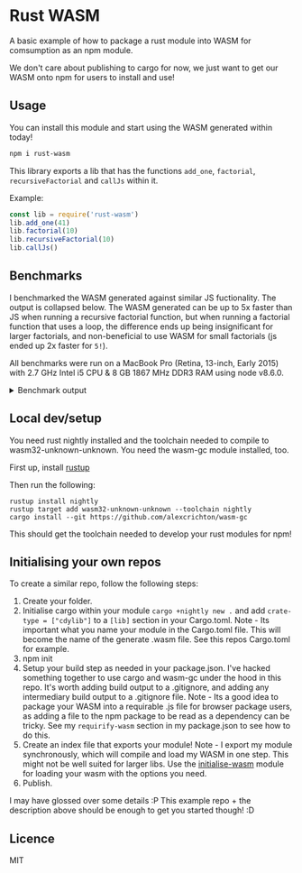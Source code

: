 # Rust WASM

A basic example of how to package a rust module into WASM for comsumption as an npm module.

We don't care about publishing to cargo for now, we just want to get our WASM onto npm for users to install and use!

## Usage

You can install this module and start using the WASM generated within today!

```sh
npm i rust-wasm
```

This library exports a lib that has the functions `add_one`, `factorial`, `recursiveFactorial` and `callJs` within it.

Example:
```js
const lib = require('rust-wasm')
lib.add_one(41)
lib.factorial(10)
lib.recursiveFactorial(10)
lib.callJs()
```

## Benchmarks

I benchmarked the WASM generated against similar JS fuctionality. The output is collapsed below. The WASM generated can be up to 5x faster than JS when running a recursive factorial function, but when running a factorial function that uses a loop, the difference ends up being insignificant for larger factorials, and non-beneficial to use WASM for small factorials (js ended up 2x faster for `5!`).

All benchmarks were run on a MacBook Pro (Retina, 13-inch, Early 2015) with 2.7 GHz Intel i5 CPU & 8 GB 1867 MHz DDR3 RAM using node v8.6.0.

<details>
<summary>Benchmark output</summary>
factorial WASM for increment 5 x 44,887,847 ops/sec ±14.47% (65 runs sampled) <br/>
factorial JS for increment 5 x 93,934,846 ops/sec ±3.36% (86 runs sampled) <br/>
Benchmark factorial for increment 5 <br/>
Fastest is factorial JS for increment 5 <br/>

factorial WASM for increment 10 x 58,868,287 ops/sec ±1.39% (84 runs sampled) <br/>
factorial JS for increment 10 x 54,040,767 ops/sec ±7.30% (79 runs sampled)<br/>
Benchmark factorial for increment 10<br/>
Fastest is factorial WASM for increment 10<br/>

factorial WASM for increment 20 x 35,854,560 ops/sec ±1.99% (89 runs sampled)<br/>
factorial JS for increment 20 x 31,035,880 ops/sec ±2.70% (84 runs sampled)<br/>
Benchmark factorial for increment 20<br/>
Fastest is factorial WASM for increment 20<br/>

factorial WASM for increment 40 x 17,120,968 ops/sec ±7.02% (77 runs sampled)<br/>
factorial JS for increment 40 x 13,932,862 ops/sec ±3.40% (85 runs sampled)<br/>
Benchmark factorial for increment 40<br/>
Fastest is factorial WASM for increment 40<br/>

factorial WASM for increment 80 x 8,029,735 ops/sec ±4.43% (82 runs sampled)<br/>
factorial JS for increment 80 x 5,960,309 ops/sec ±6.79% (71 runs sampled)<br/>
Benchmark factorial for increment 80<br/>
Fastest is factorial WASM for increment 80<br/>

factorial WASM for increment 160 x 5,005,555 ops/sec ±4.18% (88 runs sampled)<br/>
factorial JS for increment 160 x 4,608,722 ops/sec ±3.24% (88 runs sampled)<br/>
Benchmark factorial for increment 160<br/>
Fastest is factorial WASM for increment 160<br/>

recursive_factorial WASM for increment 5 x 62,107,376 ops/sec ±2.57% (84 runs sampled)<br/>
recursive_factorial JS for increment 5 x 25,075,719 ops/sec ±2.85% (92 runs sampled)<br/>
Benchmark recursiveFactorial for increment 5<br/>
Fastest is recursive_factorial WASM for increment 5<br/>

recursive_factorial WASM for increment 10 x 52,741,036 ops/sec ±2.04% (88 runs sampled)<br/>
recursive_factorial JS for increment 10 x 12,485,573 ops/sec ±1.78% (87 runs sampled)<br/>
Benchmark recursiveFactorial for increment 10<br/>
Fastest is recursive_factorial WASM for increment 10<br/>

recursive_factorial WASM for increment 20 x 31,810,722 ops/sec ±3.25% (90 runs sampled)<br/>
recursive_factorial JS for increment 20 x 5,432,902 ops/sec ±0.54% (94 runs sampled)<br/>
Benchmark recursiveFactorial for increment 20<br/>
Fastest is recursive_factorial WASM for increment 20<br/>

recursive_factorial WASM for increment 40 x 13,918,201 ops/sec ±3.44% (81 runs sampled)<br/>
recursive_factorial JS for increment 40 x 2,919,241 ops/sec ±1.73% (91 runs sampled)<br/>
Benchmark recursiveFactorial for increment 40<br/>
Fastest is recursive_factorial WASM for increment 40<br/>

recursive_factorial WASM for increment 80 x 8,184,447 ops/sec ±1.55% (88 runs sampled)<br/>
recursive_factorial JS for increment 80 x 1,516,359 ops/sec ±2.53% (90 runs sampled)<br/>
Benchmark recursiveFactorial for increment 80<br/>
Fastest is recursive_factorial WASM for increment 80<br/>

recursive_factorial WASM for increment 160 x 5,023,411 ops/sec ±0.99% (94 runs sampled)<br/>
recursive_factorial JS for increment 160 x 764,093 ops/sec ±2.52% (91 runs sampled)<br/>
Benchmark recursiveFactorial for increment 160<br/>
Fastest is recursive_factorial WASM for increment 160<br/>
</details>

## Local dev/setup

You need rust nightly installed and the toolchain needed to compile to wasm32-unknown-unknown. You need the wasm-gc module installed, too.

First up, install [rustup](https://github.com/rust-lang-nursery/rustup.rs)

Then run the following:

```
rustup install nightly
rustup target add wasm32-unknown-unknown --toolchain nightly
cargo install --git https://github.com/alexcrichton/wasm-gc
```

This should get the toolchain needed to develop your rust modules for npm!

## Initialising your own repos

To create a similar repo, follow the following steps:

1. Create your folder.
2. Initialise cargo within your module `cargo +nightly new .` and add `crate-type = ["cdylib"]` to a `[lib]` section in your Cargo.toml.
    Note - Its important what you name your module in the Cargo.toml file. This will become the name of the generate .wasm file. See this repos Cargo.toml for example.
3. npm init
4. Setup your build step as needed in your package.json. I've hacked something together to use cargo and wasm-gc under the hood in this repo. It's worth adding build output to a .gitignore, and adding any intermediary build output to a .gitignore file.
    Note - Its a good idea to package your WASM into a requirable .js file for browser package users, as adding a file to the npm package to be read as a dependency can be tricky. See my `requirify-wasm` section in my package.json to see how to do this.
5. Create an index file that exports your module!
    Note - I export my module synchronously, which will compile and load my WASM in one step. This might not be well suited for larger libs. Use the [initialise-wasm](https://github.com/thekemkid/initialise-wasm.git) module for loading your wasm with the options you need.
6. Publish.

I may have glossed over some details :P This example repo + the description above should be enough to get you started though! :D

## Licence

MIT